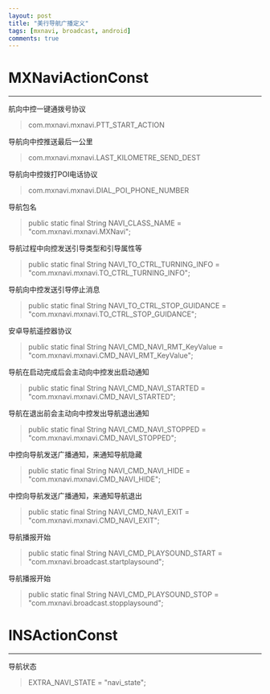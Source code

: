 ```yaml
---
layout: post
title: "美行导航广播定义"
tags: [mxnavi, broadcast, android]
comments: true
---
```


 

# MXNaviActionConst
---
航向中控一键通拨号协议
> com.mxnavi.mxnavi.PTT_START_ACTION

导航向中控推送最后一公里
> com.mxnavi.mxnavi.LAST_KILOMETRE_SEND_DEST

导航向中控拨打POI电话协议
> com.mxnavi.mxnavi.DIAL_POI_PHONE_NUMBER

导航包名
> public static final String NAVI_CLASS_NAME = "com.mxnavi.mxnavi.MXNavi";

导航过程中向控发送引导类型和引导属性等
> public static final String NAVI_TO_CTRL_TURNING_INFO = "com.mxnavi.mxnavi.TO_CTRL_TURNING_INFO";

导航向中控发送引导停止消息
> public static final String NAVI_TO_CTRL_STOP_GUIDANCE = "com.mxnavi.mxnavi.TO_CTRL_STOP_GUIDANCE";

安卓导航遥控器协议
> public static final String NAVI_CMD_NAVI_RMT_KeyValue = "com.mxnavi.mxnavi.CMD_NAVI_RMT_KeyValue";

导航在启动完成后会主动向中控发出启动通知
> public static final String NAVI_CMD_NAVI_STARTED = "com.mxnavi.mxnavi.CMD_NAVI_STARTED"; 

导航在退出前会主动向中控发出导航退出通知
> public static final String NAVI_CMD_NAVI_STOPPED = "com.mxnavi.mxnavi.CMD_NAVI_STOPPED";

中控向导航发送广播通知，来通知导航隐藏
> public static final String NAVI_CMD_NAVI_HIDE = "com.mxnavi.mxnavi.CMD_NAVI_HIDE"; 

中控向导航发送广播通知，来通知导航退出
> public static final String NAVI_CMD_NAVI_EXIT = "com.mxnavi.mxnavi.CMD_NAVI_EXIT";

导航播报开始
> public static final String NAVI_CMD_PLAYSOUND_START = "com.mxnavi.broadcast.startplaysound";

导航播报开始
> public static final String NAVI_CMD_PLAYSOUND_STOP = "com.mxnavi.broadcast.stopplaysound";

# INSActionConst
---
导航状态
> EXTRA_NAVI_STATE = "navi_state";


